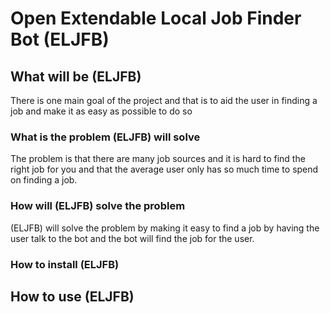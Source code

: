 # Open Extendable Local Job Finder Bot (ELJFB)

## What will be (ELJFB)

There is one main goal of the project and that is to aid the user in finding a job and make it as easy as possible to do so

### What is the problem (ELJFB) will solve

The problem is that there are many job sources and it is hard to find the right job for you and that the average user only has so much time to spend on finding a job.

### How will (ELJFB) solve the problem

(ELJFB) will solve the problem by making it easy to find a job by having the user talk to the bot and the bot will find the job for the user.

### How to install (ELJFB)

## How to use (ELJFB)
